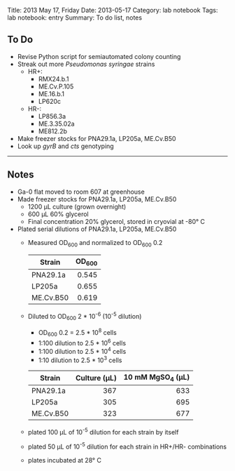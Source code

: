 Title: 2013 May 17, Friday
Date: 2013-05-17
Category: lab notebook
Tags: lab notebook: entry
Summary: To do list, notes

## To Do ##

- Revise Python script for semiautomated colony counting
- Streak out more _Pseudomonas syringae_ strains
    - HR+:
        - RMX24.b.1
        - ME.Cv.P.105
        - ME.16.b.1
        - LP620c
    - HR-:
        - LP856.3a
        - ME.3.35.02a
        - ME812.2b
- Make freezer stocks for PNA29.1a, LP205a, ME.Cv.B50
- Look up _gyrB_ and _cts_ genotyping

***

## Notes ##

- Ga-0 flat moved to room 607 at greenhouse
- Made freezer stocks for PNA29.1a, LP205a, ME.Cv.B50
	- 1200 &micro;L culture (grown overnight)
	- 600 &micro;L 60% glycerol
	- Final concentration 20% glycerol, stored in cryovial at -80&deg; C
- Plated serial dilutions of PNA29.1a, LP205a, ME.Cv.B50
	- Measured OD<sub>600</sub> and normalized to OD<sub>600</sub> 0.2

	  Strain   |OD<sub>600</sub>
	  ---------|----------------:
	  PNA29.1a |            0.545
	  LP205a   |            0.655
	  ME.Cv.B50|            0.619

	- Diluted to OD<sub>600</sub> 2 * 10<sup>-6</sup> (10<sup>-5</sup> dilution)
		- OD<sub>600</sub> 0.2 = 2.5 * 10<sup>8</sup> cells
		- 1:100 dilution to 2.5 * 10<sup>6</sup> cells
        - 1:100 dilution to 2.5 * 10<sup>4</sup> cells
        - 1:10 dilution to 2.5 * 10<sup>3</sup> cells

	  Strain   |Culture (&micro;L)|10 mM MgSO<sub>4</sub> (&micro;L)
	  ---------|-----------------:|--------------------------------:
	  PNA29.1a |               367|                              633
	  LP205a   |               305|                              695
	  ME.Cv.B50|               323|                              677

    - plated 100 &micro;L of 10<sup>-5</sup> dilution for each strain by itself
	- plated 50 &micro;L of 10<sup>-5</sup> dilution for each strain in
	  HR+/HR- combinations
	- plates incubated at 28&deg; C
